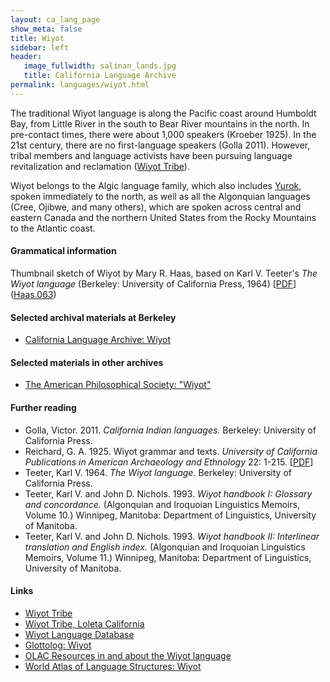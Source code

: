 ```yaml
---
layout: ca_lang_page
show_meta: false
title: Wiyot
sidebar: left
header:
   image_fullwidth: salinan_lands.jpg
   title: California Language Archive
permalink: languages/wiyot.html
---
```


The traditional Wiyot language is along the Pacific coast around Humboldt Bay, from Little River in the south to Bear River mountains in the north. In pre-contact times, there were about 1,000 speakers (Kroeber 1925). In the 21st century, there are no first-language speakers (Golla 2011). However, tribal members and language activists have been pursuing language revitalization and reclamation ([Wiyot Tribe](http://www.wiyot.us/157/Language)).

Wiyot belongs to the Algic language family, which also includes [Yurok](yurok.html), spoken immediately to the north, as well as all the Algonquian languages (Cree, Ojibwe, and many others), which are spoken across central and eastern Canada and the northern United States from the Rocky Mountains to the Atlantic coast.

					
#### Grammatical information

Thumbnail sketch of Wiyot by Mary R. Haas, based on Karl V. Teeter's <em>The Wiyot language</em> (Berkeley: University of California Press, 1964) [[PDF](https://berkeley.app.box.com/v/sketch-wiyot)] ([Haas.063](http://dx.doi.org/doi:10.7297/X20G3H32))

#### Selected archival materials at Berkeley

* [California Language Archive: Wiyot]({{site.url}}/list/?langid=2=Wiyot)

#### Selected materials in other archives
  
* [The American Philosophical Society: "Wiyot"](https://indigenousguide.amphilsoc.org/search?f%5B0%5D=guide_language_content_title%3AWiyot)

#### Further reading

* Golla, Victor. 2011. <em>California Indian languages.</em> Berkeley: University of California Press.
* Reichard, G. A. 1925. Wiyot grammar and texts. <em>University of California Publications in American Archaeology and Ethnology</em> 22: 1-215. [[PDF](http://digitalassets.lib.berkeley.edu/anthpubs/ucb/text/ucp022-002.pdf)]
* Teeter, Karl V. 1964. <em>The Wiyot language.</em> Berkeley: University of California Press.
* Teeter, Karl V. and John D. Nichols. 1993. <em>Wiyot handbook I: Glossary and concordance.</em> (Algonquian and Iroquoian Linguistics Memoirs, Volume 10.) Winnipeg, Manitoba: Department of Linguistics, University of Manitoba.
* Teeter, Karl V. and John D. Nichols. 1993. <em>Wiyot handbook II: Interlinear translation and English index.</em> (Algonquian and Iroquoian Linguistics Memoirs, Volume 11.) Winnipeg, Manitoba: Department of Linguistics, University of Manitoba.

#### Links

* [Wiyot Tribe](http://www.wiyot.com/)
* [Wiyot Tribe, Loleta California](https://glottolog.org/resource/languoid/id/wiyo1248)
* [Wiyot Language Database](http://linguistics.berkeley.edu/~wiyot/index.html)
* [Glottolog: Wiyot](https://glottolog.org/resource/languoid/id/wiyo1248)
* [OLAC Resources in and about the Wiyot language](http://www.language-archives.org/language/wiy)
* [World Atlas of Language Structures: Wiyot](http://wals.info/languoid/lect/wals_code_wiy)

